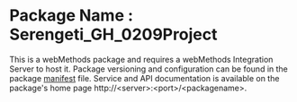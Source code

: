 # Package Name : Serengeti_GH_0209Project
This is a webMethods package and requires a webMethods Integration Server to host it. Package versioning and configuration can be found in the package [manifest](./Serengeti_GH_0209Project/manifest.v3) file. Service and API documentation is available on the package's home page http://&lt;server&gt;:&lt;port&gt;/&lt;packagename>.